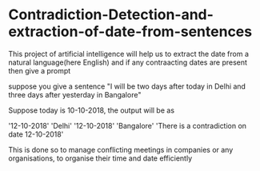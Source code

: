 # Contradiction-Detection-and-extraction-of-date-from-sentences
This project of artificial intelligence will help us to extract the date from a natural language(here English)  and if any contraacting dates are present then give a prompt


suppose you give a sentence "I will be two days after today in Delhi and three days after yesterday in Bangalore" 

Suppose today is 10-10-2018,  the output will be as 

'12-10-2018' 'Delhi'
'12-10-2018' 'Bangalore' 
'There is a contradiction on date 12-10-2018'

This is done so to manage conflicting meetings in companies or any organisations, to organise their time and date efficiently
